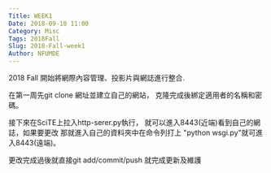 ```yaml
---
Title: WEEK1
Date: 2018-09-10 11:00
Category: Misc
Tags: 2018Fall
Slug: 2018-Fall-week1
Author: NFUMDE
---
```


2018 Fall 開始將網際內容管理、投影片與網誌進行整合.

<!-- PELICAN_END_SUMMARY -->
在第一周先git clone 網址並建立自己的網站，
克隆完成後綁定適用者的名稱和密碼。

接下來在SciTE上拉入http-serer.py執行，
就可以進入8443(近端)看到自己的網誌，如果要更改
那就進入自己的資料夾中在命令列打上
"python wsgi.py"就可進入8443(遠端)。

更改完成過後就直接git add/commit/push
就完成更新及維護
